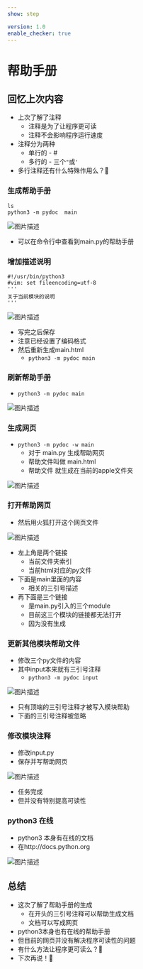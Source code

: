 ```yaml
---
show: step

version: 1.0
enable_checker: true
---
```


# 帮助手册
## 回忆上次内容
- 上次了解了注释
	- 注释是为了让程序更可读
	- 注释不会影响程序运行速度
- 注释分为两种
	- 单行的 - #
	- 多行的 - 三个` " `或`'`
- 多行注释还有什么特殊作用么？🤔

### 生成帮助手册
```
ls
python3 -m pydoc  main 
```

![图片描述](https://doc.shiyanlou.com/courses/uid1190679-20210816-1629096040358)

- 可以在命令行中查看到main.py的帮助手册

### 增加描述说明
```
#!/usr/bin/python3
#vim: set fileencoding=utf-8
'''
关于当前模块的说明
'''
```

![图片描述](https://doc.shiyanlou.com/courses/uid1190679-20210816-1629095378760)

- 写完之后保存
- 注意已经设置了编码格式
- 然后重新生成main.html
	- `python3 -m pydoc main`

### 刷新帮助手册

- `python3 -m pydoc main`

![图片描述](https://doc.shiyanlou.com/courses/uid1190679-20210816-1629097540086)

### 生成网页
- `python3 -m pydoc -w main`
	- 对于 main.py 生成帮助网页
	- 帮助文件叫做 main.html
	- 帮助文件 就生成在当前的apple文件夹

![图片描述](https://doc.shiyanlou.com/courses/uid1190679-20210816-1629094604540)




### 打开帮助网页
- 然后用火狐打开这个网页文件

![图片描述](https://doc.shiyanlou.com/courses/uid1190679-20210816-1629095572322)

- 左上角是两个链接
	- 当前文件夹索引
	- 当前html对应的py文件
- 下面是main里面的内容
	- 相关的三引号描述
- 再下面是三个链接
	- 是main.py引入的三个module
	- 目前这三个模块的链接都无法打开
	- 因为没有生成

### 更新其他模块帮助文件

- 修改三个py文件的内容
- 其中input本来就有三引号注释
	- `python3 -m pydoc input`

![图片描述](https://doc.shiyanlou.com/courses/uid1190679-20210816-1629098034501)

- 只有顶端的三引号注释才被写入模块帮助
- 下面的三引号注释被忽略

### 修改模块注释

- 修改input.py
- 保存并写帮助网页

![图片描述](https://doc.shiyanlou.com/courses/uid1190679-20210816-1629098243809)

- 任务完成
- 但并没有特别提高可读性

### python3 在线
- python3 本身有在线的文档
- 在http://docs.python.org

![图片描述](https://doc.shiyanlou.com/courses/uid1190679-20210816-1629098501853)

## 总结
- 这次了解了帮助手册的生成
	- 在开头的三引号注释可以帮助生成文档
	- 文档可以写成网页
- python3本身也有在线的帮助手册
- 但目前的网页并没有解决程序可读性的问题
- 有什么方法让程序更可读么？🤔
- 下次再说！👋